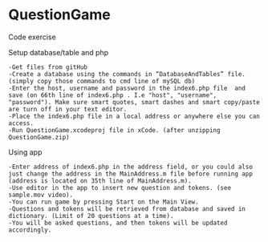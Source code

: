 # QuestionGame
Code exercise


Setup database/table and php

    -Get files from gitHub
    -Create a database using the commands in “DatabaseAndTables” file. (simply copy those commands to cmd line of mySQL db)
    -Enter the host, username and password in the index6.php file  and save (on 66th line of index6.php . I.e "host", "username", "password"). Make sure smart quotes, smart dashes and smart copy/paste are turn off in your text editor.
    -Place the index6.php file in a local address or anywhere else you can access. 
    -Run QuestionGame.xcodeproj file in xCode. (after unzipping QuestionGame.zip)


Using app

    -Enter address of index6.php in the address field, or you could also just change the address in the MainAddress.m file before running app (address is located on 35th line of MainAddress.m).
    -Use editor in the app to insert new question and tokens. (see sample.mov video).
    -You can run game by pressing Start on the Main View.
    -Questions and tokens will be retrieved from database and saved in dictionary. (Limit of 20 questions at a time).
    -You will be asked questions, and then tokens will be updated accordingly. 
